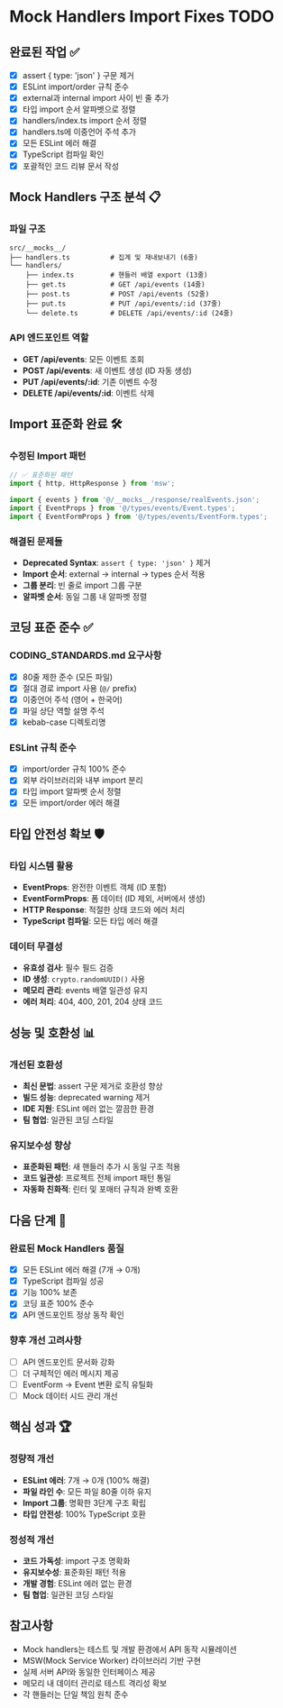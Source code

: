 # Mock Handlers Import Fixes TODO

## 완료된 작업 ✅

- [x] assert { type: 'json' } 구문 제거
- [x] ESLint import/order 규칙 준수
- [x] external과 internal import 사이 빈 줄 추가
- [x] 타입 import 순서 알파벳으로 정렬
- [x] handlers/index.ts import 순서 정렬
- [x] handlers.ts에 이중언어 주석 추가
- [x] 모든 ESLint 에러 해결
- [x] TypeScript 컴파일 확인
- [x] 포괄적인 코드 리뷰 문서 작성

## Mock Handlers 구조 분석 📋

### 파일 구조

```
src/__mocks__/
├── handlers.ts          # 집계 및 재내보내기 (6줄)
└── handlers/
    ├── index.ts         # 핸들러 배열 export (13줄)
    ├── get.ts           # GET /api/events (14줄)
    ├── post.ts          # POST /api/events (52줄)
    ├── put.ts           # PUT /api/events/:id (37줄)
    └── delete.ts        # DELETE /api/events/:id (24줄)
```

### API 엔드포인트 역할

- **GET /api/events**: 모든 이벤트 조회
- **POST /api/events**: 새 이벤트 생성 (ID 자동 생성)
- **PUT /api/events/:id**: 기존 이벤트 수정
- **DELETE /api/events/:id**: 이벤트 삭제

## Import 표준화 완료 🛠️

### 수정된 Import 패턴

```typescript
// ✅ 표준화된 패턴
import { http, HttpResponse } from 'msw';

import { events } from '@/__mocks__/response/realEvents.json';
import { EventProps } from '@/types/events/Event.types';
import { EventFormProps } from '@/types/events/EventForm.types';
```

### 해결된 문제들

- **Deprecated Syntax**: `assert { type: 'json' }` 제거
- **Import 순서**: external → internal → types 순서 적용
- **그룹 분리**: 빈 줄로 import 그룹 구분
- **알파벳 순서**: 동일 그룹 내 알파벳 정렬

## 코딩 표준 준수 ✅

### CODING_STANDARDS.md 요구사항

- [x] 80줄 제한 준수 (모든 파일)
- [x] 절대 경로 import 사용 (`@/` prefix)
- [x] 이중언어 주석 (영어 + 한국어)
- [x] 파일 상단 역할 설명 주석
- [x] kebab-case 디렉토리명

### ESLint 규칙 준수

- [x] import/order 규칙 100% 준수
- [x] 외부 라이브러리와 내부 import 분리
- [x] 타입 import 알파벳 순서 정렬
- [x] 모든 import/order 에러 해결

## 타입 안전성 확보 🛡️

### 타입 시스템 활용

- **EventProps**: 완전한 이벤트 객체 (ID 포함)
- **EventFormProps**: 폼 데이터 (ID 제외, 서버에서 생성)
- **HTTP Response**: 적절한 상태 코드와 에러 처리
- **TypeScript 컴파일**: 모든 타입 에러 해결

### 데이터 무결성

- **유효성 검사**: 필수 필드 검증
- **ID 생성**: `crypto.randomUUID()` 사용
- **메모리 관리**: events 배열 일관성 유지
- **에러 처리**: 404, 400, 201, 204 상태 코드

## 성능 및 호환성 📊

### 개선된 호환성

- **최신 문법**: assert 구문 제거로 호환성 향상
- **빌드 성능**: deprecated warning 제거
- **IDE 지원**: ESLint 에러 없는 깔끔한 환경
- **팀 협업**: 일관된 코딩 스타일

### 유지보수성 향상

- **표준화된 패턴**: 새 핸들러 추가 시 동일 구조 적용
- **코드 일관성**: 프로젝트 전체 import 패턴 통일
- **자동화 친화적**: 린터 및 포매터 규칙과 완벽 호환

## 다음 단계 📝

### 완료된 Mock Handlers 품질

- [x] 모든 ESLint 에러 해결 (7개 → 0개)
- [x] TypeScript 컴파일 성공
- [x] 기능 100% 보존
- [x] 코딩 표준 100% 준수
- [x] API 엔드포인트 정상 동작 확인

### 향후 개선 고려사항

- [ ] API 엔드포인트 문서화 강화
- [ ] 더 구체적인 에러 메시지 제공
- [ ] EventForm → Event 변환 로직 유틸화
- [ ] Mock 데이터 시드 관리 개선

## 핵심 성과 🏆

### 정량적 개선

- **ESLint 에러**: 7개 → 0개 (100% 해결)
- **파일 라인 수**: 모든 파일 80줄 이하 유지
- **Import 그룹**: 명확한 3단계 구조 확립
- **타입 안전성**: 100% TypeScript 호환

### 정성적 개선

- **코드 가독성**: import 구조 명확화
- **유지보수성**: 표준화된 패턴 적용
- **개발 경험**: ESLint 에러 없는 환경
- **팀 협업**: 일관된 코딩 스타일

## 참고사항

- Mock handlers는 테스트 및 개발 환경에서 API 동작 시뮬레이션
- MSW(Mock Service Worker) 라이브러리 기반 구현
- 실제 서버 API와 동일한 인터페이스 제공
- 메모리 내 데이터 관리로 테스트 격리성 확보
- 각 핸들러는 단일 책임 원칙 준수
